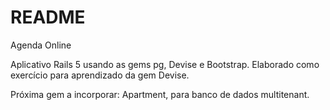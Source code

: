 # README

Agenda Online

Aplicativo Rails 5 usando as gems pg, Devise e Bootstrap.
Elaborado como exercício para aprendizado da gem Devise.

Próxima gem a incorporar: Apartment, para banco de dados multitenant.

